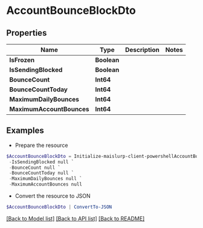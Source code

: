 # AccountBounceBlockDto
## Properties

Name | Type | Description | Notes
------------ | ------------- | ------------- | -------------
**IsFrozen** | **Boolean** |  | 
**IsSendingBlocked** | **Boolean** |  | 
**BounceCount** | **Int64** |  | 
**BounceCountToday** | **Int64** |  | 
**MaximumDailyBounces** | **Int64** |  | 
**MaximumAccountBounces** | **Int64** |  | 

## Examples

- Prepare the resource
```powershell
$AccountBounceBlockDto = Initialize-maislurp-client-powershellAccountBounceBlockDto  -IsFrozen null `
 -IsSendingBlocked null `
 -BounceCount null `
 -BounceCountToday null `
 -MaximumDailyBounces null `
 -MaximumAccountBounces null
```

- Convert the resource to JSON
```powershell
$AccountBounceBlockDto | ConvertTo-JSON
```

[[Back to Model list]](../README#documentation-for-models) [[Back to API list]](../README#documentation-for-api-endpoints) [[Back to README]](../README)

